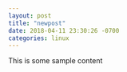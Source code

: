 ```yaml
---
layout: post
title: "newpost"
date: 2018-04-11 23:30:26 -0700
categories: linux
---
```


This is some sample content


